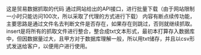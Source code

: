这是贸易数据抓取的代码
通过网站给出的API接口，进行批量下载（由于网站限制一小时只能访问100次，所以采取了代理的方式进行下载）
内容有断点续传功能，主要思路是通过文件名去判断文件是否存在，如果存在则跳过，否则就继续抓取。
insert是将所有的抓取文件进行整合，整合成txt文本形式，最初本打算存入数据库中，但因数据量过大，且甲方对于数据库理解一般，所以用txt储存，并且以csv形式发送给客户，以便用户进行使用。
